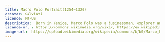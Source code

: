 ```yaml
---
title: Macro Polo Portrait(1254~1324)
creator: Salviati
licence: PD-US	
description:  Born in Venice, Marco Polo was a businessman, explorer and writer who crossed Asia along the Silk Road from 1271 to 1295. His travels are recorded in the travels of Marco Polo. This book describes the mysterious culture and internal operation of the eastern world at that time, including the wealth and huge scale of Mongolia Empire and Yuan Dynasty, so that they can have a comprehensive understanding of Asian cities and countries such as China, Persia, India and Japan for the first time. In 1266, Marco Polo and others were received by Kublai Khan. Because of his wisdom and humility, they were soon appointed as foreign envoys of Khan and sent to the whole empire and many diplomatic missions in Southeast Asia. As part of this appointment, Marco Polo traveled extensively in China, lived on the land of the emperor for 17 years, and saw many things that Europeans did not know before. Although he was not the first European to arrive in China, Marco Polo was the first to leave a detailed experience. This record about the East gives Europeans a clear understanding of the geography and national customs of Eastern countries, especially China.
licence-url : https://commons.wikimedia.org/wiki/, https://en.wikipedia.org/wiki/Marco_Polo#Narrative
image-url:  https://upload.wikimedia.org/wikipedia/commons/b/b0/Marco_Polo_Mosaic_from_Palazzo_Tursi.jpg
---
```

